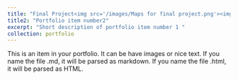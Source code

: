 ```yaml
---
title: "Final Project<img src='/images/Maps for final project.png'><img src='/images/Maps for final project_2.png'>"
title2: "Portfolio item number2"
excerpt: "Short description of portfolio item number 1 "
collection: portfolio
---
```

This is an item in your portfolio. It can be have images or nice text. If you name the file .md, it will be parsed as markdown. If you name the file .html, it will be parsed as HTML.
 

